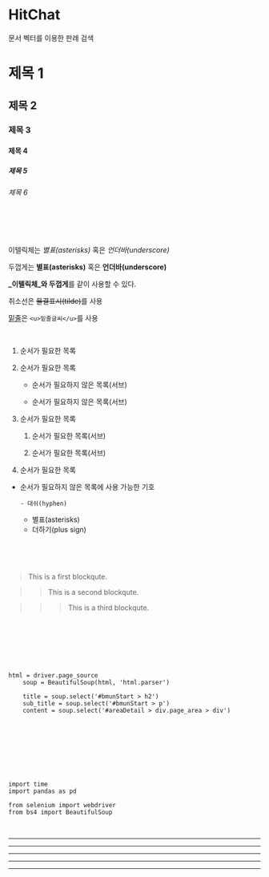 # HitChat


문서 벡터를 이용한 판례 검색 
​

# 제목 1

## 제목 2

### 제목 3

#### 제목 4

##### 제목 5

###### 제목 6

​

​

이텔릭체는 *별표(asterisks)* 혹은 _언더바(underscore)_ 

두껍게는 **별표(asterisks)** 혹은 __언더바(underscore)__ 

**_이텔릭체_와 두껍게**를 같이 사용할 수 있다. 

취소선은 ~~물결표시(tilde)~~를 사용 

<u>밑줄</u>은 `<u>밑줄글씨</u>`를 사용 

​

1. 순서가 필요한 목록

1. 순서가 필요한 목록

   - 순서가 필요하지 않은 목록(서브) 

   - 순서가 필요하지 않은 목록(서브) 

1. 순서가 필요한 목록

   1. 순서가 필요한 목록(서브)

   1. 순서가 필요한 목록(서브)

1. 순서가 필요한 목록

- 순서가 필요하지 않은 목록에 사용 가능한 기호

      - 대쉬(hyphen) 

   * 별표(asterisks)

   + 더하기(plus sign)

​

​

> This is a first blockqute.

>   > This is a second blockqute.

>   >   > This is a third blockqute.

​

​

<pre>

<code>

html = driver.page_source
    soup = BeautifulSoup(html, 'html.parser')

    title = soup.select('#bmunStart > h2')
    sub_title = soup.select('#bmunStart > p')
    content = soup.select('#areaDetail > div.page_area > div')

​

</code>

</pre>

​

```

import time
import pandas as pd

from selenium import webdriver
from bs4 import BeautifulSoup

```

​

* * *

***

*****

- - -

---------------------------------------
